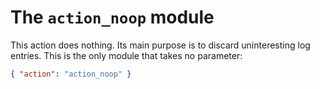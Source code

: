# The `action_noop` module

This action does nothing.
Its main purpose is to discard uninteresting log entries.
This is the only module that takes no parameter:

```json
{ "action": "action_noop" }
```

